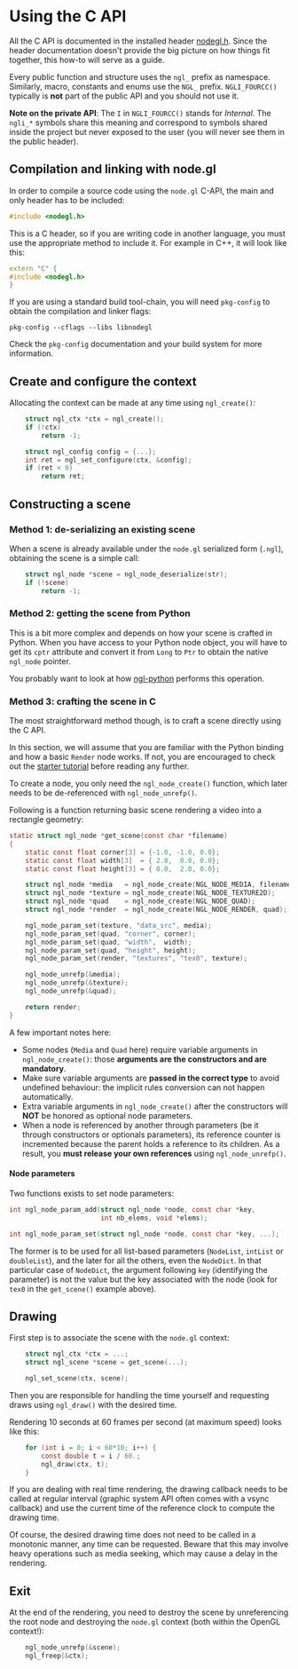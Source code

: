 Using the C API
===============

All the C API is documented in the installed header [nodegl.h][nodegl-header].
Since the header documentation doesn't provide the big picture on how things
fit together, this how-to will serve as a guide.

Every public function and structure uses the `ngl_` prefix as namespace.
Similarly, macro, constants and enums use the `NGL_` prefix.  `NGLI_FOURCC()`
typically is **not** part of the public API and you should not use it.

**Note on the private API**: The `I` in `NGLI_FOURCC()` stands for *Internal*.
The `ngli_*` symbols share this meaning and correspond to symbols shared inside
the project but never exposed to the user (you will never see them in the
public header).

[nodegl-header]: /libnodegl/nodegl.h


## Compilation and linking with node.gl

In order to compile a source code using the `node.gl` C-API, the main and only
header has to be included:

```c
#include <nodegl.h>
```

This is a C header, so if you are writing code in another language, you must
use the appropriate method to include it. For example in C++, it will look
like this:

```c++
extern "C" {
#include <nodegl.h>
}
```

If you are using a standard build tool-chain, you will need `pkg-config` to
obtain the compilation and linker flags:

```shell
pkg-config --cflags --libs libnodegl
```

Check the `pkg-config` documentation and your build system for more
information.

## Create and configure the context

Allocating the context can be made at any time using `ngl_create()`:

```c
    struct ngl_ctx *ctx = ngl_create();
    if (!ctx)
        return -1;

    struct ngl_config config = {...};
    int ret = ngl_set_configure(ctx, &config);
    if (ret < 0)
        return ret;
```

## Constructing a scene

### Method 1: de-serializing an existing scene

When a scene is already available under the `node.gl` serialized form (`.ngl`),
obtaining the scene is a simple call:

```c
    struct ngl_node *scene = ngl_node_deserialize(str);
    if (!scene)
        return -1;
```

### Method 2: getting the scene from Python

This is a bit more complex and depends on how your scene is crafted in Python.
When you have access to your Python node object, you will have to get its
`cptr` attribute and convert it from `Long` to `Ptr` to obtain the native
`ngl_node` pointer.

You probably want to look at how [ngl-python][ngl-python] performs this
operation.

[ngl-python]: /doc/ref/ngl-tools.md#ngl-python

### Method 3: crafting the scene in C

The most straightforward method though, is to craft a scene directly using the
C API.

In this section, we will assume that you are familiar with the Python binding
and how a basic `Render` node works. If not, you are encouraged to check out
the [starter tutorial][tuto-start] before reading any further.

[tuto-start]: /doc/tuto/start.md

To create a node, you only need the `ngl_node_create()` function, which later
needs to be de-referenced with `ngl_node_unrefp()`.

Following is a function returning basic scene rendering a video into a
rectangle geometry:

```c
static struct ngl_node *get_scene(const char *filename)
{
    static const float corner[3] = {-1.0, -1.0, 0.0};
    static const float width[3]  = { 2.0,  0.0, 0.0};
    static const float height[3] = { 0.0,  2.0, 0.0};

    struct ngl_node *media   = ngl_node_create(NGL_NODE_MEDIA, filename);
    struct ngl_node *texture = ngl_node_create(NGL_NODE_TEXTURE2D);
    struct ngl_node *quad    = ngl_node_create(NGL_NODE_QUAD);
    struct ngl_node *render  = ngl_node_create(NGL_NODE_RENDER, quad);

    ngl_node_param_set(texture, "data_src", media);
    ngl_node_param_set(quad, "corner", corner);
    ngl_node_param_set(quad, "width",  width);
    ngl_node_param_set(quad, "height", height);
    ngl_node_param_set(render, "textures", "tex0", texture);

    ngl_node_unrefp(&media);
    ngl_node_unrefp(&texture);
    ngl_node_unrefp(&quad);

    return render;
}
```

A few important notes here:

- Some nodes (`Media` and `Quad` here) require variable arguments in
  `ngl_node_create()`: those **arguments are the constructors and are
  mandatory**.
- Make sure variable arguments are **passed in the correct type** to avoid
  undefined behaviour: the implicit rules conversion can not happen
  automatically.
- Extra variable arguments in `ngl_node_create()` after the constructors will
  **NOT** be honored as optional node parameters.
- When a node is referenced by another through parameters (be it through
  constructors or optionals parameters), its reference counter is incremented
  because the parent holds a reference to its children. As a result, you **must
  release your own references** using `ngl_node_unrefp()`.

#### Node parameters

Two functions exists to set node parameters:

```c
int ngl_node_param_add(struct ngl_node *node, const char *key,
                       int nb_elems, void *elems);
```

```c
int ngl_node_param_set(struct ngl_node *node, const char *key, ...);
```

The former is to be used for all list-based parameters (`NodeList`, `intList`
or `doubleList`), and the later for all the others, even the `NodeDict`. In
that particular case of `NodeDict`, the argument following `key` (identifying
the parameter) is not the value but the key associated with the node (look for
`tex0` in the `get_scene()` example above).

## Drawing

First step is to associate the scene with the `node.gl` context:

```c
    struct ngl_ctx *ctx = ...;
    struct ngl_scene *scene = get_scene(...);

    ngl_set_scene(ctx, scene);
```

Then you are responsible for handling the time yourself and requesting draws
using `ngl_draw()` with the desired time.

Rendering 10 seconds at 60 frames per second (at maximum speed) looks like
this:

```c
    for (int i = 0; i < 60*10; i++) {
        const double t = i / 60.;
        ngl_draw(ctx, t);
    }
```

If you are dealing with real time rendering, the drawing callback needs to be
called at regular interval (graphic system API often comes with a vsync
callback) and use the current time of the reference clock to compute the
drawing time.

Of course, the desired drawing time does not need to be called in a monotonic
manner, any time can be requested. Beware that this may involve heavy
operations such as media seeking, which may cause a delay in the rendering.

## Exit

At the end of the rendering, you need to destroy the scene by unreferencing the
root node and destroying the `node.gl` context (both within the OpenGL
context!):

```c
    ngl_node_unrefp(&scene);
    ngl_freep(&ctx);
```
